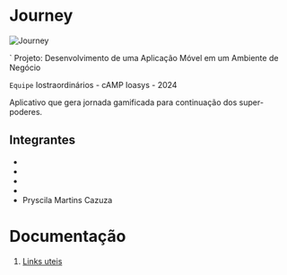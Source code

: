 # Journey

![Journey]( )



` Projeto: Desenvolvimento de uma Aplicação Móvel em um Ambiente de Negócio

`Equipe` Iostraordinários - cAMP Ioasys - 2024

Aplicativo que gera jornada gamificada para continuação dos super-poderes. 

## Integrantes

* 
* 
* 
* 
* Pryscila Martins Cazuza

#


# Documentação

<ol>
<li><a href="https://github.com/daviferreiradev/ioasys-journey/blob/main/Links%20documenta%C3%A7%C3%A3o/.links">Links uteis</a></li>
</ol>
